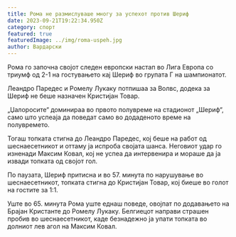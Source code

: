 ```yaml
---
title: Рома не размислуваше многу за успехот против Шериф
date: 2023-09-21T19:22:34.950Z
category: спорт
featured: true
featuredImage: ../img/roma-uspeh.jpg
author: Вардарски
---
```

Рома го започна својот следен европски настап во Лига Европа со триумф од 2-1 на гостувањето кај Шериф во групата Г на шампионатот.

Леандро Паредес и Ромелу Лукаку потпишаа за Волвс, додека за Шериф не беше назначен Кристијан Товар.

„Џалоросите“ доминираа во првото полувреме на стадионот „Шериф“, само што успеаја да поведат само во додаденото време на полувремето.

Тогаш топката стигна до Леандро Паредес, кој беше на работ од шеснаесетникот и оттаму ја испроба својата шанса. Неговиот удар го изненади Максим Ковал, кој не успеа да интервенира и мораше да ја извади топката од својот гол.

По паузата, Шериф притисна и во 57. минута по нарушување во шеснаесетникот, топката стигна до Кристијан Товар, кој биеше во голот на гостите за 1:1.

Уште во 65. минута Рома уште еднаш поведе, овојпат по додавањето на Брајан Кристанте до Ромелу Лукаку. Белгиецот направи страшен пробив во шеснаесетникот, каде безнадежно ја упати топката во долниот лев агол на Максим Ковал.